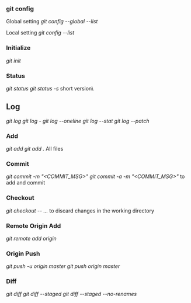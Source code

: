 ### git config
Global setting
*git config --global --list*

Local setting
*git config --list*

### Initialize 
*git init*

### Status
*git status*
*git status -s* short version\

## Log
*git log*
*git log -<count of commit>*
*git log --oneline*
*git log --stat*
*git log --patch*

### Add
*git add <filename>*
*git add .*  All files

### Commit
*git commit -m "<COMMIT_MSG>"*
*git commit -a -m "<COMMIT_MSG>"* to add and commit

### Checkout 
*git checkout -- <file>...* to discard changes in the working directory

### Remote Origin Add
*git remote add origin <URL>*

###  Origin Push
*git push -u origin master*
*git push origin master*

### Diff
*git diff*
*git diff --staged*
*git diff --staged --no-renames*


